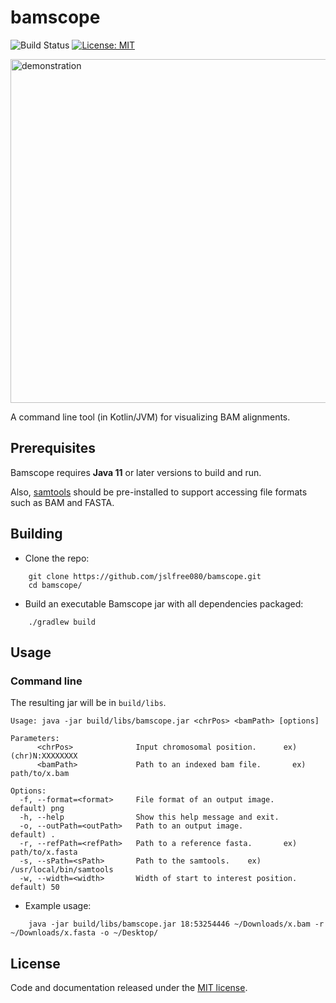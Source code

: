 # bamscope
![Build Status](https://github.com/jslfree080/bamscope/actions/workflows/tests.yml/badge.svg?branch=main)
[![License: MIT](https://img.shields.io/badge/License-MIT-yellow.svg)](https://github.com/jslfree080/bamscope/blob/main/LICENSE)

<img alt="demonstration" src="https://github.com/jslfree080/jslfree080/blob/main/example2.png" width=550>

A command line tool (in Kotlin/JVM) for visualizing BAM alignments.

## Prerequisites

Bamscope requires **Java 11** or later versions to build and run.

Also, [samtools](https://github.com/samtools/samtools) should be pre-installed to support accessing file formats such as BAM and FASTA.

## Building

* Clone the repo:
```
    git clone https://github.com/jslfree080/bamscope.git
    cd bamscope/
```

* Build an executable Bamscope jar with all dependencies packaged:
```
    ./gradlew build
```

## Usage

### Command line

The resulting jar will be in `build/libs`.

```
Usage: java -jar build/libs/bamscope.jar <chrPos> <bamPath> [options]

Parameters:
      <chrPos>              Input chromosomal position.      ex) (chr)N:XXXXXXXX
      <bamPath>             Path to an indexed bam file.       ex) path/to/x.bam
     
Options:
  -f, --format=<format>     File format of an output image.         default) png
  -h, --help                Show this help message and exit.
  -o, --outPath=<outPath>   Path to an output image.                  default) .
  -r, --refPath=<refPath>   Path to a reference fasta.       ex) path/to/x.fasta
  -s, --sPath=<sPath>       Path to the samtools.    ex) /usr/local/bin/samtools
  -w, --width=<width>       Width of start to interest position.     default) 50
```

* Example usage:
```
    java -jar build/libs/bamscope.jar 18:53254446 ~/Downloads/x.bam -r ~/Downloads/x.fasta -o ~/Desktop/
```

## License

Code and documentation released under the [MIT license](https://github.com/jslfree080/bamscope/blob/master/LICENSE).
